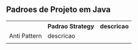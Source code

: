 ## Padroes de Projeto em Java

<table>
  <tr>
    <th></th>
    <th>Padrao Strategy</th>
    <th>descricao</th>
  </tr>
  <tr>
    <td>Anti Pattern</td>
    <td>descricao</td>
    <td></td>
  </tr>
  <tr>
    <td></td>
    <td></td>
    <td></td>
  </tr>
</table>

